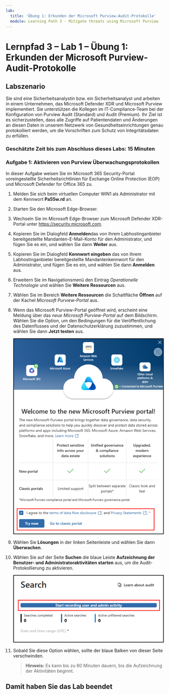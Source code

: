 ```yaml
---
lab:
  title: 'Übung 1: Erkunden der Microsoft Purview-Audit-Protokolle'
  module: Learning Path 3 - Mitigate threats using Microsoft Purview
---
```


# Lernpfad 3 – Lab 1 – Übung 1: Erkunden der Microsoft Purview-Audit-Protokolle

## Labszenario

Sie sind eine Sicherheitsanalystin bzw. ein Sicherheitsanalyst und arbeiten in einem Unternehmen, das Microsoft Defender XDR und Microsoft Purview implementiert. Sie unterstützen die Kollegen im IT-Compliance-Team bei der Konfiguration von Purview Audit (Standard) und Audit (Premium). Ihr Ziel ist es sicherzustellen, dass alle Zugriffe auf Patientendaten und Änderungen an diesen Daten in unserem Netzwerk von Gesundheitseinrichtungen genau protokolliert werden, um die Vorschriften zum Schutz von Integritätsdaten zu erfüllen.

### Geschätzte Zeit bis zum Abschluss dieses Labs: 15 Minuten

### Aufgabe 1: Aktivieren von Purview Überwachungsprotokollen

In dieser Aufgabe weisen Sie im Microsoft 365 Security-Portal voreingestellte Sicherheitsrichtlinien für Exchange Online Protection (EOP) und Microsoft Defender for Office 365 zu.

1. Melden Sie sich beim virtuellen Computer WIN1 als Administrator mit dem Kennwort **Pa55w.rd** an.  

1. Starten Sie den Microsoft Edge-Browser.

1. Wechseln Sie im Microsoft Edge-Browser zum Microsoft Defender XDR-Portal unter <https://security.microsoft.com>.

1. Kopieren Sie im Dialogfeld **Anmelden**das von Ihrem Labhostinganbieter bereitgestellte Mandanten-E-Mail-Konto für den Administrator, und fügen Sie es ein, und wählen Sie dann **Weiter** aus.

1. Kopieren Sie im Dialogfeld **Kennwort eingeben** das von Ihrem Labhostinganbieter bereitgestellte Mandantenkennwort für den Administrator, und fügen Sie es ein, und wählen Sie dann **Anmelden** aus.

1. Erweitern Sie im Navigationsmenü den Eintrag *Operationelle Technologie* und wählen Sie **Weitere Ressourcen** aus.

1. Wählen Sie im Bereich **Weitere Ressourcen** die Schaltfläche **Öffnen** auf der Kachel *Microsoft Purview-Portal* aus.

1. Wenn das Microsoft Purview-Portal geöffnet wird, erscheint eine Meldung über das *neue Microsoft Purview-Portal* auf dem Bildschirm. Wählen Sie die Option, um den Bedingungen für die Veröffentlichung des Datenflusses und der Datenschutzerklärung zuzustimmen, und wählen Sie dann **Jetzt testen** aus.

    ![Screenshot des Bildschirms „Willkommen im neuen Microsoft Purview-Portal“.](../Media/welcome-purview-portal.png)

1. Wählen Sie **Lösungen** in der linken Seitenleiste und wählen Sie dann **Überwachen**.

1. Wählen Sie auf der Seite **Suchen** die blaue Leiste **Aufzeichnung der Benutzer- und Administratoraktivitäten starten** aus, um die Audit-Protokollierung zu aktivieren.

    ![Der Screenshot zeigt die Schaltfläche „Aufzeichnung von Benutzenden- und Admin-Aktivitäten starten".](../Media/enable-audit-button.png)

1. Sobald Sie diese Option wählen, sollte der blaue Balken von dieser Seite verschwinden.

    >**Hinweis:** Es kann bis zu 60 Minuten dauern, bis die Aufzeichnung der Aktivitäten beginnt.

## Damit haben Sie das Lab beendet

